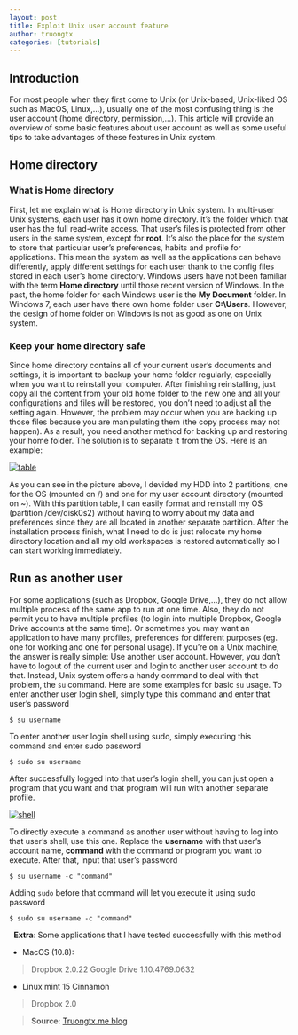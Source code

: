 ```yaml
---
layout: post
title: Exploit Unix user account feature
author: truongtx
categories: [tutorials]
---
```


## Introduction

For most people when they first come to Unix (or Unix-based, Unix-liked OS such as MacOS, Linux,…),
usually one of the most confusing thing is the user account (home directory, permission,…). This
article will provide an overview of some basic features about user account as well as some useful
tips to take advantages of these features in Unix system.

## Home directory

### What is Home directory

First, let me explain what is Home directory in Unix system. In multi-user Unix systems, each user
has it own home directory. It’s the folder which that user has the full read-write access. That
user’s files is protected from other users in the same system, except for **root**.  It’s also the
place for the system to store that particular user’s preferences, habits and profile for
applications. This mean the system as well as the applications can behave differently, apply
different settings for each user thank to the config files stored in each user’s home directory.
Windows users have not been familiar with the term **Home directory** until those recent version of
Windows. In the past, the home folder for each Windows user is the **My Document** folder. In
Windows 7, each user have there own home folder user **C:\\Users**.  However, the design of home
folder on Windows is not as good as one on Unix system.

### Keep your home directory safe

Since home directory contains all of your current user’s documents and settings, it is important to
backup your home folder regularly, especially when you want to reinstall your computer. After
finishing reinstalling, just copy all the content from your old home folder to the new one and all
your configurations and files will be restored, you don’t need to adjust all the setting again.
However, the problem may occur when you are backing up those files because you are manipulating
them (the copy process may not happen). As a result, you need another method for backing up and
restoring your home folder. The solution is to separate it from the OS. Here is an example:

[![table](http://rmitc.org/wp-content/uploads/2013/07/table.png)](http://rmitc.org/wp-content/uploads/2013/07/table.png)

As you can see in the picture above, I devided my HDD into 2 partitions, one for the OS (mounted on
/) and one for my user account directory (mounted on \~). With this partition table, I can easily
format and reinstall my OS (partition /dev/disk0s2) without having to worry about my data and
preferences since they are all located in another separate partition. After the installation
process finish, what I need to do is just relocate my home directory location and all my old
workspaces is restored automatically so I can start working immediately.

## Run as another user

For some applications (such as Dropbox, Google Drive,…), they do not allow multiple process of the
same app to run at one time. Also, they do not permit you to have multiple profiles (to login into
multiple Dropbox, Google Drive accounts at the same time). Or sometimes you may want an application
to have many profiles, preferences for different purposes (eg. one for working and one for personal
usage). If you’re on a Unix machine, the answer is really simple: Use another user account.
However, you don’t have to logout of the current user and login to another user account to do that.
Instead, Unix system offers a handy command to deal with that problem, the `su` command. Here are
some examples for basic `su` usage. To enter another user login shell, simply type this command and
enter that user’s password

    $ su username

To enter another user login shell using sudo, simply executing this command and enter sudo password

    $ sudo su username

After successfully logged into that user’s login shell, you can just open a program that you want
and that program will run with another separate profile.

[![shell](http://rmitc.org/wp-content/uploads/2013/07/shell.png)](http://rmitc.org/wp-content/uploads/2013/07/shell.png)

To directly execute a command as another user without having to log into that user’s shell, use
this one. Replace the **username** with that user’s account name, **command** with the command or
program you want to execute. After that, input that user’s password

    $ su username -c "command"

Adding `sudo` before that command will let you execute it using sudo password

    $ sudo su username -c "command"

  **Extra**: Some applications that I have tested successfully with this method

-   MacOS (10.8):

> Dropbox 2.0.22 Google Drive 1.10.4769.0632

-   Linux mint 15 Cinnamon

> Dropbox 2.0

> **Source**: [Truongtx.me blog](http://truongtx.me/2013/07/11/exploit-unix-user-account-feature/
> "Truongtx.me blog")
